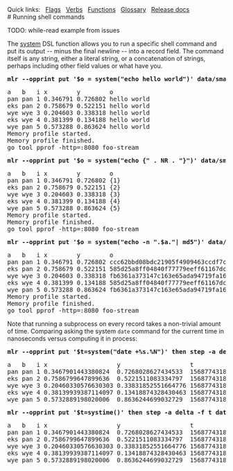 <!---  PLEASE DO NOT EDIT DIRECTLY. EDIT THE .md.in FILE PLEASE. --->
<div>
<span class="quicklinks">
Quick links:
&nbsp;
<a class="quicklink" href="../reference-main-flag-list/index.html">Flags</a>
&nbsp;
<a class="quicklink" href="../reference-verbs/index.html">Verbs</a>
&nbsp;
<a class="quicklink" href="../reference-dsl-builtin-functions/index.html">Functions</a>
&nbsp;
<a class="quicklink" href="../glossary/index.html">Glossary</a>
&nbsp;
<a class="quicklink" href="../release-docs/index.html">Release docs</a>
</span>
</div>
# Running shell commands

TODO: while-read example from issues

The [system](reference-dsl.md#system) DSL function allows you to run a specific shell command and put its output -- minus the final newline -- into a record field. The command itself is any string, either a literal string, or a concatenation of strings, perhaps including other field values or what have you.

<pre class="pre-highlight-in-pair">
<b>mlr --opprint put '$o = system("echo hello world")' data/small</b>
</pre>
<pre class="pre-non-highlight-in-pair">
a   b   i x        y        o
pan pan 1 0.346791 0.726802 hello world
eks pan 2 0.758679 0.522151 hello world
wye wye 3 0.204603 0.338318 hello world
eks wye 4 0.381399 0.134188 hello world
wye pan 5 0.573288 0.863624 hello world
Memory profile started.
Memory profile finished.
go tool pprof -http=:8080 foo-stream
</pre>

<pre class="pre-highlight-in-pair">
<b>mlr --opprint put '$o = system("echo {" . NR . "}")' data/small</b>
</pre>
<pre class="pre-non-highlight-in-pair">
a   b   i x        y        o
pan pan 1 0.346791 0.726802 {1}
eks pan 2 0.758679 0.522151 {2}
wye wye 3 0.204603 0.338318 {3}
eks wye 4 0.381399 0.134188 {4}
wye pan 5 0.573288 0.863624 {5}
Memory profile started.
Memory profile finished.
go tool pprof -http=:8080 foo-stream
</pre>

<pre class="pre-highlight-in-pair">
<b>mlr --opprint put '$o = system("echo -n ".$a."| md5")' data/small</b>
</pre>
<pre class="pre-non-highlight-in-pair">
a   b   i x        y        o
pan pan 1 0.346791 0.726802 ccc62bbd08bdc21905f4909463ccdf7c
eks pan 2 0.758679 0.522151 585d25a8ff04840f77779eeff61167dc
wye wye 3 0.204603 0.338318 fb6361a373147c163e65ada94719fa16
eks wye 4 0.381399 0.134188 585d25a8ff04840f77779eeff61167dc
wye pan 5 0.573288 0.863624 fb6361a373147c163e65ada94719fa16
Memory profile started.
Memory profile finished.
go tool pprof -http=:8080 foo-stream
</pre>

Note that running a subprocess on every record takes a non-trivial amount of time. Comparing asking the system `date` command for the current time in nanoseconds versus computing it in process:

<!--- hard-coded, not live-code, since %N doesn't exist on all platforms -->

<pre class="pre-highlight-in-pair">
<b>mlr --opprint put '$t=system("date +%s.%N")' then step -a delta -f t data/small</b>
</pre>
<pre class="pre-non-highlight-in-pair">
a   b   i x                   y                   t                    t_delta
pan pan 1 0.3467901443380824  0.7268028627434533  1568774318.513903817 0
eks pan 2 0.7586799647899636  0.5221511083334797  1568774318.514722876 0.000819
wye wye 3 0.20460330576630303 0.33831852551664776 1568774318.515618046 0.000895
eks wye 4 0.38139939387114097 0.13418874328430463 1568774318.516547441 0.000929
wye pan 5 0.5732889198020006  0.8636244699032729  1568774318.517518828 0.000971
</pre>

<pre class="pre-highlight-in-pair">
<b>mlr --opprint put '$t=systime()' then step -a delta -f t data/small</b>
</pre>
<pre class="pre-non-highlight-in-pair">
a   b   i x                   y                   t                 t_delta
pan pan 1 0.3467901443380824  0.7268028627434533  1568774318.518699 0
eks pan 2 0.7586799647899636  0.5221511083334797  1568774318.518717 0.000018
wye wye 3 0.20460330576630303 0.33831852551664776 1568774318.518723 0.000006
eks wye 4 0.38139939387114097 0.13418874328430463 1568774318.518727 0.000004
wye pan 5 0.5732889198020006  0.8636244699032729  1568774318.518730 0.000003
</pre>
